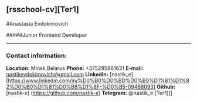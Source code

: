 [rsschool-cv][Тег1]
-----
#Anastasia Evdokimovich

#####Junior Frontend Developer
******

### Contact information:

**Location:** Minsk,Belarus
**Phone:** +375295861631
**E-mail:** nastikevdokimovich@gmail.com
**LinkedIn:** [nastik_e][https://www.linkedin.com/in/%D0%B0%D0%BD%D0%B0%D1%81%D1%82%D0%B0%D1%81%D0%B8%D1%8F-%D0%B5-09488093]
**Github:** [nastik-e] (https://github.com/nastik-e)
**Telegram:** @nastik_e
[Тег1][]